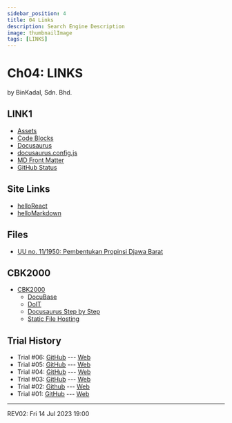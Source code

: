 ```yaml
---
sidebar_position: 4
title: 04 Links
description: Search Engine Description
image: thumbnailImage
tags: [LINKS]
---
```


# Ch04: LINKS
by BinKadal, Sdn. Bhd.

## LINK1
- [Assets](https://docusaurus.io/docs/markdown-features/assets)
- [Code Blocks](https://docs.readme.com/rdmd/docs/code-blocks)
- [Docusaurus](https://docusaurus.io/)
- [docusaurus.config.js](https://docusaurus.io/docs/api/docusaurus-config)
- [MD Front Matter](https://docusaurus.io/docs/api/plugins/@docusaurus/plugin-content-docs#markdown-front-matter)
- [GitHub Status](https://www.githubstatus.com/)

## Site Links
- [helloReact](/helloReact)
- [helloMarkdown](/helloMarkdown)

## Files
- [UU no. 11/1950: Pembentukan Propinsi Djawa Barat](/pdf/UU-1950-011-PEMBENTUKAN-PROPINSI-DJAWA-BARAT.pdf)

## CBK2000
- [CBK2000](https://github.com/orgs/cbk2000/repositories)
  - [DocuBase](https://github.com/cbk2000/docubase)
  - [DoIT](https://github.com/cbk2000/doit)
  - [Docusaurus Step by Step](https://github.com/cbk2000/docusaurus-step-by-step)
  - [Static File Hosting](https://github.com/cbk2000/static-file-hosting)

## Trial History
- Trial #06: [GitHub](https://github.com/cbkadal/231saurus/) --- [Web](https://cbkadal.github.io/231saurus/)
- Trial #05: [GitHub](https://github.com/yforku/DocuDemo/) --- [Web](https://yforku.github.io/DocuDemo/)
- Trial #04: [GitHub](https://github.com/yforku/docu4/) --- [Web](https://yforku.github.io/docu4/)
- Trial #03: [GitHub](https://github.com/yforku/docu3/) --- [Web](https://yforku.github.io/docu3/)
- Trial #02: [Github](https://github.com/yforku/docu2/) --- [Web](https://yforku.github.io/docu2/)
- Trial #01: [GitHub](https://github.com/yforku/docusaurus/) --- [Web](https://yforku.github.io/docusaurus/)

<hr />

REV02: Fri 14 Jul 2023 19:00

<!--
REV01: Tue 20 Jun 2023 08:00
START: Thu 25 May 2023 19:00
-->

